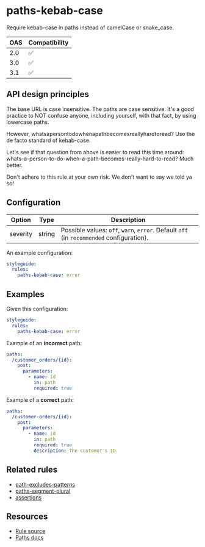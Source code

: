 # paths-kebab-case

Require kebab-case in paths instead of camelCase or snake_case.

|OAS|Compatibility|
|---|---|
|2.0|✅|
|3.0|✅|
|3.1|✅|


## API design principles

The base URL is case insensitive.
The paths are case sensitive.
It's a good practice to NOT confuse anyone, including yourself, with that fact, by using lowercase paths.

However, whatsapersontodowhenapathbecomesreallyhardtoread?
Use the de facto standard of kebab-case.

Let's see if that question from above is easier to read this time around: whats-a-person-to-do-when-a-path-becomes-really-hard-to-read?
Much better.

Don't adhere to this rule at your own risk.
We don't want to say we told ya so!

## Configuration


|Option|Type|Description|
|---|---|---|
|severity|string|Possible values: `off`, `warn`, `error`. Default `off` (in `recommended` configuration). |

An example configuration:

```yaml
styleguide:
  rules:
    paths-kebab-case: error
```

## Examples


Given this configuration:

```yaml
styleguide:
  rules:
    paths-kebab-case: error
```

Example of an **incorrect** path:

```yaml
paths:
  /customer_orders/{id}:
    post:
      parameters:
        - name: id
          in: path
          required: true
```

Example of a **correct** path:

```yaml
paths:
  /customer-orders/{id}:
    post:
      parameters:
        - name: id
          in: path
          required: true
          description: The customer's ID.
```

## Related rules

- [path-excludes-patterns](./path-excludes-patterns.md)
- [paths-segment-plural](./path-segment-plural.md)
- [assertions](./assertions.md)

## Resources

- [Rule source](https://github.com/Redocly/redocly-cli/blob/master/packages/core/src/rules/common/paths-kebab-case.ts)
- [Paths docs](https://redocly.com/docs/openapi-visual-reference/paths/)
